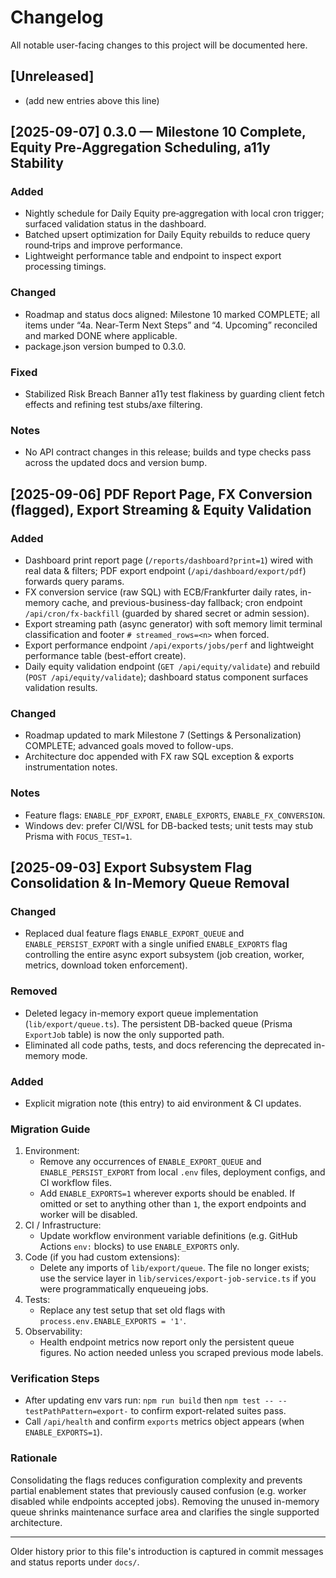 # Changelog

All notable user-facing changes to this project will be documented here.

## [Unreleased]
- (add new entries above this line)

## [2025-09-07] 0.3.0 — Milestone 10 Complete, Equity Pre‑Aggregation Scheduling, a11y Stability

### Added
- Nightly schedule for Daily Equity pre‑aggregation with local cron trigger; surfaced validation status in the dashboard.
- Batched upsert optimization for Daily Equity rebuilds to reduce query round‑trips and improve performance.
- Lightweight performance table and endpoint to inspect export processing timings.

### Changed
- Roadmap and status docs aligned: Milestone 10 marked COMPLETE; all items under “4a. Near‑Term Next Steps” and “4. Upcoming” reconciled and marked DONE where applicable.
- package.json version bumped to 0.3.0.

### Fixed
- Stabilized Risk Breach Banner a11y test flakiness by guarding client fetch effects and refining test stubs/axe filtering.

### Notes
- No API contract changes in this release; builds and type checks pass across the updated docs and version bump.

## [2025-09-06] PDF Report Page, FX Conversion (flagged), Export Streaming & Equity Validation

### Added
- Dashboard print report page (`/reports/dashboard?print=1`) wired with real data & filters; PDF export endpoint (`/api/dashboard/export/pdf`) forwards query params.
- FX conversion service (raw SQL) with ECB/Frankfurter daily rates, in-memory cache, and previous-business-day fallback; cron endpoint `/api/cron/fx-backfill` (guarded by shared secret or admin session).
- Export streaming path (async generator) with soft memory limit terminal classification and footer `# streamed_rows=<n>` when forced.
- Export performance endpoint `/api/exports/jobs/perf` and lightweight performance table (best-effort create).
- Daily equity validation endpoint (`GET /api/equity/validate`) and rebuild (`POST /api/equity/validate`); dashboard status component surfaces validation results.

### Changed
- Roadmap updated to mark Milestone 7 (Settings & Personalization) COMPLETE; advanced goals moved to follow-ups.
- Architecture doc appended with FX raw SQL exception & exports instrumentation notes.

### Notes
- Feature flags: `ENABLE_PDF_EXPORT`, `ENABLE_EXPORTS`, `ENABLE_FX_CONVERSION`.
- Windows dev: prefer CI/WSL for DB-backed tests; unit tests may stub Prisma with `FOCUS_TEST=1`.

## [2025-09-03] Export Subsystem Flag Consolidation & In-Memory Queue Removal

### Changed
- Replaced dual feature flags `ENABLE_EXPORT_QUEUE` and `ENABLE_PERSIST_EXPORT` with a single unified `ENABLE_EXPORTS` flag controlling the entire async export subsystem (job creation, worker, metrics, download token enforcement).

### Removed
- Deleted legacy in-memory export queue implementation (`lib/export/queue.ts`). The persistent DB-backed queue (Prisma `ExportJob` table) is now the only supported path.
- Eliminated all code paths, tests, and docs referencing the deprecated in-memory mode.

### Added
- Explicit migration note (this entry) to aid environment & CI updates.

### Migration Guide
1. Environment:
   - Remove any occurrences of `ENABLE_EXPORT_QUEUE` and `ENABLE_PERSIST_EXPORT` from local `.env` files, deployment configs, and CI workflow files.
   - Add `ENABLE_EXPORTS=1` wherever exports should be enabled. If omitted or set to anything other than `1`, the export endpoints and worker will be disabled.
2. CI / Infrastructure:
   - Update workflow environment variable definitions (e.g. GitHub Actions `env:` blocks) to use `ENABLE_EXPORTS` only.
3. Code (if you had custom extensions):
   - Delete any imports of `lib/export/queue`. The file no longer exists; use the service layer in `lib/services/export-job-service.ts` if you were programmatically enqueueing jobs.
4. Tests:
   - Replace any test setup that set old flags with `process.env.ENABLE_EXPORTS = '1'`.
5. Observability:
   - Health endpoint metrics now report only the persistent queue figures. No action needed unless you scraped previous mode labels.

### Verification Steps
- After updating env vars run: `npm run build` then `npm test -- --testPathPattern=export-` to confirm export-related suites pass.
- Call `/api/health` and confirm `exports` metrics object appears (when `ENABLE_EXPORTS=1`).

### Rationale
Consolidating the flags reduces configuration complexity and prevents partial enablement states that previously caused confusion (e.g. worker disabled while endpoints accepted jobs). Removing the unused in-memory queue shrinks maintenance surface area and clarifies the single supported architecture.

---
Older history prior to this file's introduction is captured in commit messages and status reports under `docs/`.
